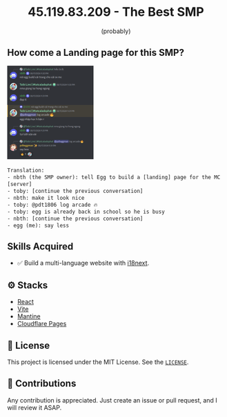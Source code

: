 <h1 align="center">45.119.83.209 - The Best SMP</h1>
<p align="center">(probably)</p>

## How come a Landing page for this SMP?

<img src="https://raw.githubusercontent.com/pdt1806/nbth-mc-smp-landing-page/main/public/images/the-cause.png" width="200" />

```
Translation:
- nbth (the SMP owner): tell Egg to build a [landing] page for the MC [server]
- toby: [continue the previous conversation]
- nbth: make it look nice
- toby: @pdt1806 log arcade 🔥
- toby: egg is already back in school so he is busy
- nbth: [continue the previous conversation]
- egg (me): say less
```

## Skills Acquired

- ✅ Build a multi-language website with [i18next](https://www.i18next.com/).

## ⚙️ Stacks

- [React](https://reactjs.org/)
- [Vite](https://vitejs.dev)
- [Mantine](https://mantine.dev/)
- [Cloudflare Pages](https://pages.cloudflare.com/)

## 📄 License

This project is licensed under the MIT License. See the [`LICENSE`](https://github.com/pdt1806/nbth-mc-smp-landing-page/blob/main/LICENSE).

## 🤝 Contributions

Any contribution is appreciated. Just create an issue or pull request, and I will review it ASAP.
